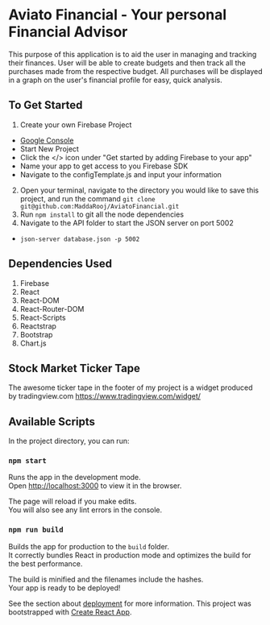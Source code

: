 # Aviato Financial - Your personal Financial Advisor
This purpose of this application is to aid the user in managing and tracking their finances. User will be able to create budgets and then track all the purchases made from the respective budget. All purchases will be displayed in a graph on the user's financial profile for easy, quick analysis. 

## To Get Started
1. Create your own Firebase Project
  * [Google Console](https://console.firebase.google.com/)
  * Start New Project
  * Click the </> icon under "Get started by adding Firebase to your app"
  * Name your app to get access to you Firebase SDK
  * Navigate to the configTemplate.js and input your information
2. Open your terminal, navigate to the directory you would like to save this project, and run the command ```git clone git@github.com:MaddaRooj/AviatoFinancial.git```
1. Run ```npm install``` to git all the node dependencies
1. Navigate to the API folder to start the JSON server on port 5002
  - ```json-server database.json -p 5002```

## Dependencies Used
1. Firebase
2. React
3. React-DOM
4. React-Router-DOM
5. React-Scripts
6. Reactstrap
7. Bootstrap
8. Chart.js

## Stock Market Ticker Tape

The awesome ticker tape in the footer of my project is a widget produced by tradingview.com
https://www.tradingview.com/widget/

## Available Scripts

In the project directory, you can run:

### `npm start`

Runs the app in the development mode.<br>
Open [http://localhost:3000](http://localhost:3000) to view it in the browser.

The page will reload if you make edits.<br>
You will also see any lint errors in the console.

### `npm run build`

Builds the app for production to the `build` folder.<br>
It correctly bundles React in production mode and optimizes the build for the best performance.

The build is minified and the filenames include the hashes.<br>
Your app is ready to be deployed!

See the section about [deployment](https://facebook.github.io/create-react-app/docs/deployment) for more information.
This project was bootstrapped with [Create React App](https://github.com/facebook/create-react-app).
